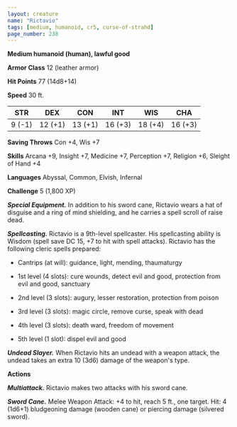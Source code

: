 ```yaml
---
layout: creature
name: "Rictavio"
tags: [medium, humanoid, cr5, curse-of-strahd]
page_number: 238
---
```


**Medium humanoid (human), lawful good**

**Armor Class** 12 (leather armor)

**Hit Points** 77 (14d8+14)

**Speed** 30 ft.

|   STR   |   DEX   |   CON   |   INT   |   WIS   |   CHA   |
|:-----:|:-----:|:-----:|:-----:|:-----:|:-----:|
| 9 (-1) | 12 (+1) | 13 (+1) | 16 (+3) | 18 (+4) | 16 (+3) |

**Saving Throws** Con +4, Wis +7

**Skills** Arcana +9, Insight +7, Medicine +7, Perception +7, Religion +6, Sleight of Hand +4

**Languages** Abyssal, Common, Elvish, Infernal

**Challenge** 5 (1,800 XP)

***Special Equipment.*** In addition to his sword cane, Rictavio wears a hat of disguise and a ring of mind shielding, and he carries a spell scroll of raise dead.

***Spellcasting.*** Rictavio is a 9th-level spellcaster. His spellcasting ability is Wisdom (spell save DC 15, +7 to hit with spell attacks). Rictavio has the following cleric spells prepared:

* Cantrips (at will): guidance, light, mending, thaumaturgy

* 1st level (4 slots): cure wounds, detect evil and good, protection from evil and good, sanctuary

* 2nd level (3 slots): augury, lesser restoration, protection from poison

* 3rd level (3 slots): magic circle, remove curse, speak with dead

* 4th level (3 slots): death ward, freedom of movement

* 5th level (1 slot): dispel evil and good

***Undead Slayer.*** When Rictavio hits an undead with a weapon attack, the undead takes an extra 10 (3d6) damage of the weapon's type.

**Actions**

***Multiattack.*** Rictavio makes two attacks with his sword cane.

***Sword Cane.*** Melee Weapon Attack: +4 to hit, reach 5 ft., one target. Hit: 4 (1d6+1) bludgeoning damage (wooden cane) or piercing damage (silvered sword).

